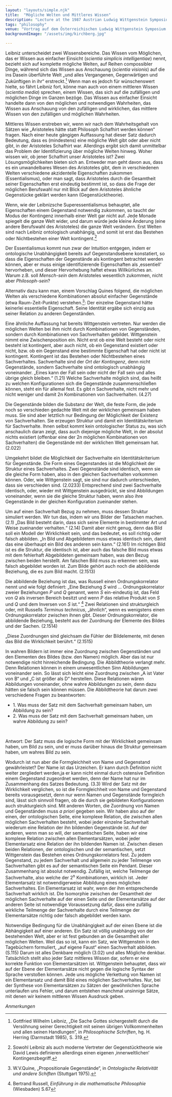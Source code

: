 ```yaml
---
layout: "layouts/simple.njk"
title:  "Mögliche Welten und Mittleres Wissen"
description: "Lecture at the 1987 Austrian Ludwig Wittgenstein Symposium"
tags: "philosophy"
venue: "Vortrag auf dem Österreichischen Ludwig Wittgenstein Symposium 1987"
backgroundImage: "/assets/img/kirchberg.jpg"

---
```

Leibniz unterscheidet zwei Wissensbereiche. Das Wissen vom Möglichen, das er Wissen aus einfacher Einsicht (*scientia simplicis intelligentiae*) nennt, bezieht sich auf komplette mögliche Welten, auf Reihen compossibler Dinge, während sich das Wissen aus Anschauung (*scientia visionis*) auf die ins Dasein überführte Welt „und alles Vergangenen, Gegenwärtigen und Zukünftigen in ihr“ erstreckt.[^f1] Wenn man es jedoch für wünschenswert hielte, so fährt Leibniz fort, könne man auch von einem mittleren Wissen (*scientia media*) sprechen, einem Wissen, das sich auf die zufälligen und möglichen Dinge im Ganzen bezöge. Das Wissen aus einfacher Einsicht handelte dann von den möglichen und notwendigen Wahrheiten, das Wissen aus Anschauung von den zufälligen und wirklichen, das mittlere Wissen von den zufälligen und möglichen Wahrheiten.

Mittleres Wissen erstreben wir, wenn wir nach dem Wahrheitsgehalt von Sätzen wie „Aristoteles hätte statt Philosoph Schafhirt werden können“ fragen. Nach einer heute gängigen Auffassung hat dieser Satz dadurch Bedeutung, dass es (mindestens) eine mögliche Welt gibt oder aber nicht gibt, in der Aristoteles Schafhirt war. Allerdings ergibt sich damit unmittelbar das Problem der Identifizierung über mögliche Welten hinweg. Woher wissen wir, ob jener Schafhirt unser Aristoteles ist? Zwei Lösungsmöglichkeiten bieten sich an. Entweder man geht davon aus, dass es ein unwandelbares Wesen des Aristoteles gibt, dem in verschiedenen Welten verschiedene akzidentelle Eigenschaften zukommen (Essentialismus), oder man sagt, dass Aristoteles durch die Gesamtheit seiner Eigenschaften erst eindeutig bestimmt ist, so dass die Frage der möglichen Berufswahl nur mit Blick auf dem Aristoteles ähnliche Gegenstücke geklärt werden kann (Gegenstücktheorie).

Wenn, wie der Leibnizsche Superessentialismus behauptet, alle Eigenschaften einem Gegenstand notwendig zukommen, so taucht der Modus der Kontingenz innerhalb einer Welt gar nicht auf. Jede Monade spiegelt die ganze Welt wider, und darum würde jede kleine Änderung (eine andere Berufswahl des Aristoteles) die ganze Welt verändern. Erst Welten sind nach Leibniz ontologisch unabhängig, und somit ist erst das Bestehen oder Nichtbestehen einer Welt kontingent.[^f2]

Der Essentialismus kommt nun zwar der Intuition entgegen, indem er ontologische Unabhängigkeit bereits auf Gegenstandsebene konstatiert, so dass die Eigenschaften der Gegenstände als kontingent betrachtet werden können, aber er muss einige identifizierende Eigenschaften als ‚essentiell‘ hervorheben, und dieser Hervorhebung haftet etwas Willkürliches an. Warum z.B. soll *Mensch-sein* dem Aristoteles wesentlich zukommen, nicht aber *Philosoph-sein*?

Alternativ dazu kann man, einem Vorschlag Quines folgend, die möglichen Welten als verschiedene Kombinationen absolut einfacher Gegenstände (etwa Raum-Zeit-Punkte) verstehen.[^f3]:  Der einzelne Gegenstand hätte keinerlei essentielle Eigenschaft. Seine Identität ergäbe sich einzig aus seiner Relation zu anderen Gegenständen.

Eine ähnliche Auffassung hat bereits Wittgenstein vertreten. Nur werden die möglichen Welten bei ihm nicht durch Kombinationen von Gegenständen, sondern durch Kombinationen von Sachverhalten gebildet. Wittgenstein nimmt eine Zwischenposition ein. Nicht erst ob eine Welt besteht oder nicht besteht ist kontingent, aber auch nicht, ob ein Gegenstand existiert oder nicht, bzw. ob ein Gegenstand eine bestimmte Eigenschaft hat oder nicht ist kontingent. Kontingent ist das Bestehen oder Nichtbestehen eines Sachverhaltes. Sachverhalte sind der *Ort der Kontingenz*, denn nicht Gegenstände, sondern Sachverhalte sind ontologisch unabhängig voneinander. „Eines kann der Fall sein oder nicht der Fall sein und alles übrige gleich bleiben.“ (1.21) Welche Sachverhalte möglich sind, das heißt zu welchen Konfigurationen sich die Gegenstände zusammenschließen können, steht ein für allemal fest. Es gibt n Sachverhalte, nicht mehr und nicht weniger und damit 2n Kombinationen von Sachverhalten. (4.27)

Die Gegenstände bilden die Substanz der Welt, die feste Form, die jede noch so verschieden gedachte Welt mit der wirklichen gemeinsam haben muss. Sie sind aber letztlich nur Bedingung der Möglichkeit der Existenz von Sachverhalten. Sie erzeugen Struktur und damit ein Identitätskriterium für Sachverhalte. Ihnen selbst kommt kein ontologischer Status zu, was sich anschaulich daran zeigt, dass auch diejenige mögliche Welt, in der absolut nichts existiert (offenbar eine der 2n möglichen Kombinationen von Sachverhalten) die Gegenstände mit der wirklichen Welt gemeinsam hat. (2.022)

Umgekehrt bildet die Möglichkeit der Sachverhalte ein Identitätskriterium für Gegenstände. Die Form eines Gegenstandes ist die Möglichkeit der Struktur eines Sachverhaltes. Zwei Gegenstände sind identisch, wenn sie die gleiche Form haben, also in den gleichen Sachverhalten vorkommen können. Oder, wie Wittgenstein sagt, sie sind nur dadurch unterschieden, dass sie verschieden sind. (2.0233) Entsprechend sind zwei Sachverhalte identisch, oder, wieder mit Wittgenstein ausgedrückt, sie sind Abbildungen voneinander, wenn sie die gleiche Struktur haben, wenn also ihre Gegenstände in der gleichen Konfiguration zueinander stehen.

Um auf einen Sachverhalt Bezug zu nehmen, muss dessen Struktur simuliert werden. Wir tun das, indem wir uns Bilder der Tatsachen machen. (2.1) „Das Bild besteht darin, dass sich seine Elemente in bestimmter Art und Weise zueinander verhalten.“ (2.14) Damit aber nicht genug, denn das Bild soll ein Modell der Wirklichkeit sein, und das bedeutet, es soll richtig oder falsch abbilden. „In Bild und Abgebildetem muss etwas identisch sein, damit das eine überhaupt ein Bild des anderen sein kann.“ (2.161) Im richtigen Bild ist es die Struktur, die identisch ist, aber auch das falsche Bild muss etwas mit dem fehlerhaft Abgebildeten gemeinsam haben, was den Bezug zwischen beiden herstellt. Am falschen Bild muss zu erkennen sein, was falsch abgebildet worden ist. Zum Bilde gehört auch noch die abbildende Beziehung, die es zum Bild macht. (2.1513)

Die abbildende Beziehung ist das, was Russell einen Ordnungskorrelator nennt und wie folgt definiert: „Eine Beziehung *S* wird ... Ordnungskorrelator zweier Beziehungen *P* und *Q* genannt, wenn *S* ein-eindeutig ist, das Feld von *Q* als inversen Bereich besitzt und wenn *P* das relative Produkt von *S* und *Q* und dem Inversen von *S* ist.“ [^f4]  Zwei Relationen sind strukturgleich oder, mit Russells *Terminus technicus*, „ähnlich“, wenn es wenigstens einen Ordnungskorrelator zwischen ihnen gibt. Dieser Ordnungskorrelator, die abbildende Beziehung, besteht aus der Zuordnung der Elemente des Bildes und der Sachen. (2.1514) 

„Diese Zuordnungen sind gleichsam die Fühler der Bildelemente, mit denen das Bild die Wirklichkeit berührt.“ (2.1515)

In wahren Bildern ist immer eine Zuordnung zwischen Gegenständen und den Elementen des Bildes (bzw. den Namen) möglich. Aber das ist nur notwendige nicht hinreichende Bedingung. Die Abbildtheorie verlangt mehr. Denn Relationen können in einem unwesentlichen Sinn Abbildungen voneinander sein. So lässt sich leicht eine Zuordnung zwischen „A ist Vater von B“ und „C ist größer als D“ herstellen. Diese Relationen wären Abbildungen voneinander, ohne wahre Abbildungen zu sein, denn dazu hätten sie falsch sein können müssen. Die Abbildtheorie hat darum zwei verschiedene Fragen zu beantworten:

<ul class="no-bullets">
 <li>1. Was muss der Satz mit dem Sachverhalt gemeinsam haben, um Abbildung zu sein? </li>
 <li>2. Was muss der Satz mit dem Sachverhalt gemeinsam haben, um wahre Abbildung zu sein? </li>
 </ul>
</br>

 Antwort: Der Satz muss die logische Form mit der Wirklichkeit gemeinsam haben, um Bild zu sein, und er muss darüber hinaus die Struktur gemeinsam haben, um wahres Bild zu sein.

Wodurch ist nun aber die Formgleichheit von Name und Gegenstand gewährleistet? Der Name ist das Urzeichen. Er kann durch Definition nicht weiter zergliedert werden,ja er kann nicht einmal durch ostensive Definition einem Gegenstand zugeordnet werden, denn der Name hat nur im Zusammenhang des Satzes Bedeutung. (3.3) Wird der Satz mit der Wirklichkeit verglichen, so ist die Formgleichheit von Name und Gegenstand bereits vorausgesetzt, denn nur wenn Namen und Gegenstände formgleich sind, lässt sich sinnvoll fragen, ob die durch sie gebildeten Konfigurationen auch strukturgleich sind. Mit anderen Worten, die Zuordnung von Namen und Gegenständen muss *a priori* gegeben sein. Wir haben also auf der einen, der ontologischen Seite, eine komplexe Relation, die zwischen allen möglichen Sachverhalten besteht, wobei jeder einzelne Sachverhalt wiederum eine Relation der ihn bildenden Gegenstände ist. Auf der anderen, wenn man so will, der semantischen Seite, haben wir eine komplexe Relation zwischen allen Elementarsätzen, wobei jeder Elementarsatz eine Relation der ihn bildenden Namen ist. Zwischen diesen beiden Relationen, der ontologischen und der semantischen, setzt Wittgenstein das Bestehen eines Ordnungskorrelators fest. Zu jedem Gegenstand, zu jedem Sachverhalt und allgemein zu jeder Teilmenge von Sachverhalten gibt es auf der semantischen Seite ein Pendant. Dieser Zusammenhang ist absolut notwendig. Zufällig ist, welche Teilmenge der Sachverhalte, also welche der 2<sup>n</sup> Kombinationen, wirklich ist. Jeder Elementarsatz ist notwendigerweise Abbildung eines möglichen Sachverhaltes. Ein Elementarsatz ist wahr, wenn der ihm entsprechende Sachverhalt wirklich ist. Die Isomorphie zwischen der Gesamtheit der möglichen Sachverhalte auf der einen Seite und der Elementarsätze auf der anderen Seite ist notwendige Voraussetzung dafür, dass eine zufällig wirkliche Teilmenge der Sachverhalte durch eine Teilmenge der Elementarsätze richtig oder falsch abgebildet werden kann.

Notwendige Bedingung für die Unabhängigkeit auf der einen Ebene ist die Abhängigkeit auf einer anderen. Ein Satz ist völlig unabhängig von der bestehenden Welt, aber er ist fest gebunden an die Gesamtheit aller möglichen Welten. Weil das so ist, kann ein Satz, wie Wittgenstein in den Tagebüchern formuliert, „auf eigene Faust“ einen Sachverhalt abbilden. (S.115) Darum ist alles Denkbare möglich (3.02) und alles Mögliche denkbar. Tatsächlich stellt also jeder Satz mittleres Wissen dar, sofern er eine korrekte Funktion von Elementarsätzen ist. Wittgenstein behauptet, dass wir auf der Ebene der Elementarsätze nicht gegen die logische Syntax der Sprache verstoßen können. Jede uns mögliche Verkettung von Namen ist ein Elementarsatz und damit Bild eines möglichen Sachverhaltes. Nur, bei der Synthese von Elementarsätzen zu Sätzen der gewöhnlichen Sprache unterlaufen uns Fehler, und darum entstehen manchmal unsinnige Sätze, mit denen wir keinem mittleren Wissen Ausdruck geben.

*Anmerkungen*

[^f1]: Gottfried Wilhelm Leibniz, „Die Sache Gottes sichergestellt durch die Versöhnung seiner Gerechtigkeit mit seinen übrigen Vollkommenheiten und allen seinen Handlungen“, in *Philosophische Schriften*, hg. H. Herring (Darmstadt 1985), S. 319.
[^f2]: Sowohl Leibniz als auch moderne Vertreter der Gegenstücktheorie wie David Lewis definieren allerdings einen eigenen ‚innerweltlichen‘ Kontingenzbegriff.
[^f3]: W.V.Quine, „Propositionale Gegenstände“, in *Ontologische Relativität und andere Schiften* (Stuttgart 1975).
[^f4]: Bertrand Russell, *Einführung in die mathematische Philosophie* (Wiesbaden) S.67 
